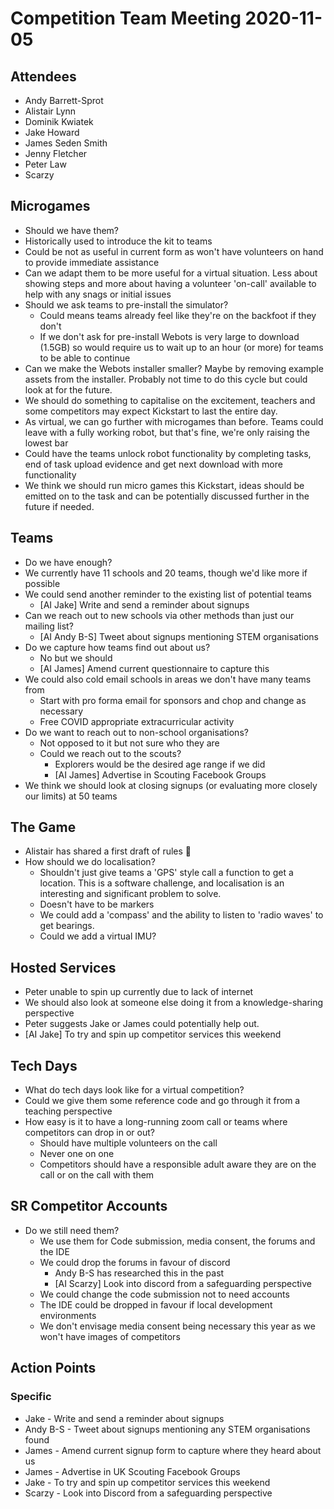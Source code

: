 # Competition Team Meeting 2020-11-05

## Attendees

- Andy Barrett-Sprot
- Alistair Lynn
- Dominik Kwiatek
- Jake Howard
- James Seden Smith
- Jenny Fletcher
- Peter Law
- Scarzy

## Microgames

- Should we have them?
- Historically used to introduce the kit to teams
- Could be not as useful in current form as won't have volunteers on hand to provide immediate assistance
- Can we adapt them to be more useful for a virtual situation. Less about showing steps and more about having a volunteer 'on-call' available to help with any snags or initial issues
- Should we ask teams to pre-install the simulator?
  - Could means teams already feel like they're on the backfoot if they don't
  - If we don't ask for pre-install Webots is very large to download (1.5GB) so would require us to wait up to an hour (or more) for teams to be able to continue
- Can we make the Webots installer smaller? Maybe by removing example assets from the installer. Probably not time to do this cycle but could look at for the future.
- We should do something to capitalise on the excitement, teachers and some competitors may expect Kickstart to last the entire day.
- As virtual, we can go further with microgames than before. Teams could leave with a fully working robot, but that's fine, we're only raising the lowest bar
- Could have the teams unlock robot functionality by completing tasks, end of task upload evidence and get next download with more functionality
- We think we should run micro games this Kickstart, ideas should be emitted on to the task and can be potentially discussed further in the future if needed.

## Teams

- Do we have enough?
- We currently have 11 schools and 20 teams, though we'd like more if possible
- We could send another reminder to the existing list of potential teams
  - [AI Jake] Write and send a reminder about signups
- Can we reach out to new schools via other methods than just our mailing list?
  - [AI Andy B-S] Tweet about signups mentioning STEM organisations
- Do we capture how teams find out about us?
  - No but we should
  - [AI James] Amend current questionnaire to capture this
- We could also cold email schools in areas we don't have many teams from
  - Start with pro forma email for sponsors and chop and change as necessary
  - Free COVID appropriate extracurricular activity
- Do we want to reach out to non-school organisations?
  - Not opposed to it but not sure who they are
  - Could we reach out to the scouts?
    - Explorers would be the desired age range if we did
    - [AI James] Advertise in Scouting Facebook Groups
- We think we should look at closing signups (or evaluating more closely our limits) at 50 teams

## The Game

- Alistair has shared a first draft of rules 🎉
- How should we do localisation?
  - Shouldn't just give teams a 'GPS' style call a function to get a location. This is a software challenge, and localisation is an interesting and significant problem to solve.
  - Doesn't have to be markers
  - We could add a 'compass' and the ability to listen to 'radio waves' to get bearings.
  - Could we add a virtual IMU?

## Hosted Services

- Peter unable to spin up currently due to lack of internet
- We should also look at someone else doing it from a knowledge-sharing perspective
- Peter suggests Jake or James could potentially help out.
- [AI Jake] To try and spin up competitor services this weekend

## Tech Days

- What do tech days look like for a virtual competition?
- Could we give them some reference code and go through it from a teaching perspective
- How easy is it to have a long-running zoom call or teams where competitors can drop in or out?
  - Should have multiple volunteers on the call
  - Never one on one
  - Competitors should have a responsible adult aware they are on the call or on the call with them

## SR Competitor Accounts

- Do we still need them?
  - We use them for Code submission, media consent, the forums and the IDE
  - We could drop the forums in favour of discord
    - Andy B-S has researched this in the past
    - [AI Scarzy] Look into discord from a safeguarding perspective
  - We could change the code submission not to need accounts
  - The IDE could be dropped in favour if local development environments
  - We don't envisage media consent being necessary this year as we won't have images of competitors

## Action Points

### Specific

- Jake - Write and send a reminder about signups
- Andy B-S - Tweet about signups mentioning any STEM organisations found
- James - Amend current signup form to capture where they heard about us
- James - Advertise in UK Scouting Facebook Groups
- Jake - To try and spin up competitor services this weekend
- Scarzy - Look into Discord from a safeguarding perspective
